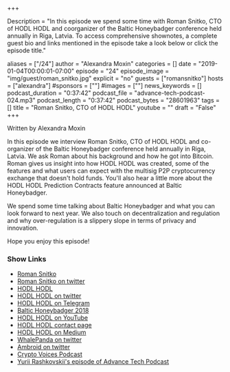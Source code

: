 +++

Description = "In this episode we spend some time with Roman Snitko, CTO of HODL HODL and coorganizer of the Baltic Honeybadger conference held annually in Riga, Latvia. To access comprehensive shownotes, a complete guest bio and links mentioned in the episode take a look below or click the episode title."

aliases = ["/24"]
author = "Alexandra Moxin"
categories = []
date = "2019-01-04T00:00:01-07:00"
episode = "24"
episode_image = "img/guest/roman_snitko.jpg"
explicit = "no"
guests = ["romansnitko"]
hosts = ["alexandra"]
#sponsors = [""]
#images = [""]
news_keywords = []
podcast_duration = "0:37:42"
podcast_file = "advance-tech-podcast-024.mp3"
podcast_length = "0:37:42"
podcast_bytes = "28601963"
tags = []
title = "Roman Snitko, CTO of HODL HODL"
youtube = ""
draft = "False"
+++

Written by Alexandra Moxin

In this episode we interview Roman Snitko, CTO of HODL HODL and co-organizer of the Baltic Honeybadger conference held annually in Riga, Latvia. We ask Roman about his background and how he got into Bitcoin. Roman gives us insight into how HODL HODL was created, some of the features and what users can expect with the multisig P2P cryptocurrency exchange that doesn't hold funds. You'll also hear a little more about the HODL HODL Prediction Contracts feature announced at Baltic Honeybadger.

We spend some time talking about Baltic Honeybadger and what you can look forward to next year. We also touch on decentralization and regulation and why over-regulation is a slippery slope in terms of privacy and innovation.

Hope you enjoy this episode!

### Show Links

* [Roman Snitko](http://romansnitko.com/)
* [Roman Snitko on twitter](https://twitter.com/romansnitko?lang=en)
* [HODL HODL](https://hodlhodl.com/)
* [HODL HODL on twitter](https://twitter.com/hodlhodl)
* [HODL HODL on Telegram](https://t.me/HodlHodl)
* [Baltic Honeybadger 2018](https://bh2018.hodlhodl.com/)
* [HODL HODL on YouTube](https://www.youtube.com/channel/UCgujEoZqX_FfDTLb3Uuhsdg)
* [HODL HODL contact page](https://hodlhodl.com/pages/contacts)
* [HODL HODL on Medium](https://medium.com/@hodlhodl)
* [WhalePanda on twitter](https://twitter.com/WhalePanda?lang=en)
* [Ambroid on twitter](https://twitter.com/anambroid?lang=en)
* [Crypto Voices Podcast](https://cryptovoices.com/)
* [Yurii Rashkovskii's episode of Advance Tech Podcast](https://advancetechmedia.org/episode-017-yurii-rashkovskii/)
